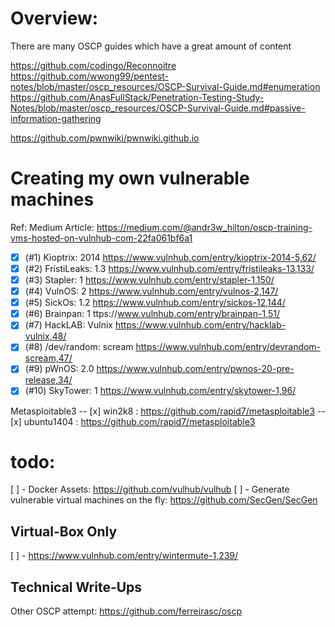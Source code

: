 # Overview:

There are many OSCP guides which have a great amount of content
 
 
https://github.com/codingo/Reconnoitre
https://github.com/wwong99/pentest-notes/blob/master/oscp_resources/OSCP-Survival-Guide.md#enumeration
https://github.com/AnasFullStack/Penetration-Testing-Study-Notes/blob/master/oscp_resources/OSCP-Survival-Guide.md#passive-information-gathering



https://github.com/pwnwiki/pwnwiki.github.io


# Creating my own vulnerable machines
Ref: Medium Article: https://medium.com/@andr3w_hilton/oscp-training-vms-hosted-on-vulnhub-com-22fa061bf6a1
   - [x] (#1) Kioptrix: 2014 https://www.vulnhub.com/entry/kioptrix-2014-5,62/
   - [x]  (#2) FristiLeaks: 1.3 https://www.vulnhub.com/entry/fristileaks-13,133/
   - [x] (#3) Stapler: 1 https://www.vulnhub.com/entry/stapler-1,150/
   - [x]  (#4) VulnOS: 2 https://www.vulnhub.com/entry/vulnos-2,147/
   - [x]  (#5) SickOs: 1.2 https://www.vulnhub.com/entry/sickos-12,144/
   - [x] (#6) Brainpan: 1 ttps://www.vulnhub.com/entry/brainpan-1,51/
   - [x]  (#7) HackLAB: Vulnix https://www.vulnhub.com/entry/hacklab-vulnix,48/
   - [x] (#8) /dev/random: scream https://www.vulnhub.com/entry/devrandom-scream,47/ 
   - [x] (#9) pWnOS: 2.0 https://www.vulnhub.com/entry/pwnos-20-pre-release,34/
   - [x] (#10) SkyTower: 1 https://www.vulnhub.com/entry/skytower-1,96/
 
 Metasploitable3 
    -- [x] win2k8 : https://github.com/rapid7/metasploitable3
    -- [x] ubuntu1404 : https://github.com/rapid7/metasploitable3

# todo: 
[ ] - Docker Assets: https://github.com/vulhub/vulhub
[ ] - Generate vulnerable virtual machines on the fly:  https://github.com/SecGen/SecGen

## Virtual-Box Only 
[ ] - https://www.vulnhub.com/entry/wintermute-1,239/


## Technical Write-Ups
 Other OSCP attempt: https://github.com/ferreirasc/oscp